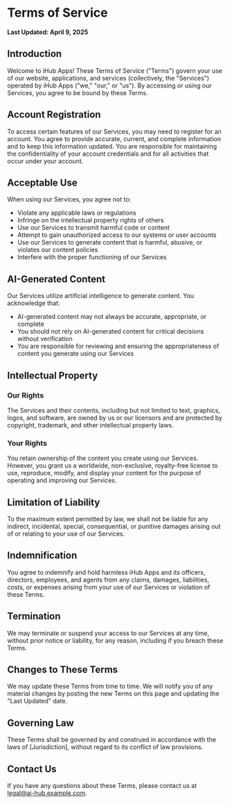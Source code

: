 # Terms of Service

**Last Updated: April 9, 2025**

## Introduction

Welcome to iHub Apps! These Terms of Service ("Terms") govern your use of our website, applications, and services (collectively, the "Services") operated by iHub Apps ("we," "our," or "us"). By accessing or using our Services, you agree to be bound by these Terms.

## Account Registration

To access certain features of our Services, you may need to register for an account. You agree to provide accurate, current, and complete information and to keep this information updated. You are responsible for maintaining the confidentiality of your account credentials and for all activities that occur under your account.

## Acceptable Use

When using our Services, you agree not to:

- Violate any applicable laws or regulations
- Infringe on the intellectual property rights of others
- Use our Services to transmit harmful code or content
- Attempt to gain unauthorized access to our systems or user accounts
- Use our Services to generate content that is harmful, abusive, or violates our content policies
- Interfere with the proper functioning of our Services

## AI-Generated Content

Our Services utilize artificial intelligence to generate content. You acknowledge that:

- AI-generated content may not always be accurate, appropriate, or complete
- You should not rely on AI-generated content for critical decisions without verification
- You are responsible for reviewing and ensuring the appropriateness of content you generate using our Services

## Intellectual Property

### Our Rights

The Services and their contents, including but not limited to text, graphics, logos, and software, are owned by us or our licensors and are protected by copyright, trademark, and other intellectual property laws.

### Your Rights

You retain ownership of the content you create using our Services. However, you grant us a worldwide, non-exclusive, royalty-free license to use, reproduce, modify, and display your content for the purpose of operating and improving our Services.

## Limitation of Liability

To the maximum extent permitted by law, we shall not be liable for any indirect, incidental, special, consequential, or punitive damages arising out of or relating to your use of our Services.

## Indemnification

You agree to indemnify and hold harmless iHub Apps and its officers, directors, employees, and agents from any claims, damages, liabilities, costs, or expenses arising from your use of our Services or violation of these Terms.

## Termination

We may terminate or suspend your access to our Services at any time, without prior notice or liability, for any reason, including if you breach these Terms.

## Changes to These Terms

We may update these Terms from time to time. We will notify you of any material changes by posting the new Terms on this page and updating the "Last Updated" date.

## Governing Law

These Terms shall be governed by and construed in accordance with the laws of [Jurisdiction], without regard to its conflict of law provisions.

## Contact Us

If you have any questions about these Terms, please contact us at legal@ai-hub.example.com.

